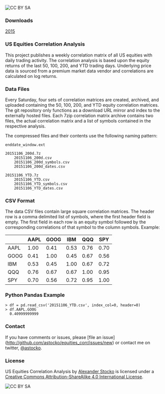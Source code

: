 ![CC BY SA](https://i.creativecommons.org/l/by-sa/4.0/88x31.png)

### Downloads
[2015](2015/)

### US Equities Correlation Analysis
This project publishes a weekly correlation matrix of all US equities with 
daily trading activity. The correlation analysis is based upon the equity
returns of the last 50, 100, 200, and YTD trading days. Underlying price data
is sourced from a premium market data vendor and correlations are calculated on
log returns.


### Data Files
Every Saturday, four sets of correlation matrices are created, archived, and
uploaded containing the 50, 100, 200, and YTD equity correlation matrices. The
git repository only functions as a download URL mirror and index to the
externally hosted files. Each 7zip correlation matrix archive contains two
files, the actual correlation matrix and a list of symbols contained in the
respective analysis. 

The compressed files and their contents use the following naming pattern:

    enddate_window.ext
    
    20151106_200d.7z
        20151106_200d.csv
        20151106_200d_symbols.csv
        20151106_200d_dates.csv
    
    20151106_YTD.7z
        20151106_YTD.csv
        20151106_YTD_symbols.csv
        20151106_YTD_dates.csv



### CSV Format
The data CSV files contain large square correlation matrices. The header row is
a comma delimited list of symbols, where the first header field is empty. The
first field in each row is an equity symbol followed by the corresponding
correlations of that symbol to the column symbols. Example:


|      | AAPL | GOOG | IBM  | QQQ  | SPY  |
|------|------|------|------|------|------|
| AAPL | 1.00 | 0.41 | 0.53 | 0.76 | 0.70 |
| GOOG | 0.41 | 1.00 | 0.45 | 0.67 | 0.56 |
| IBM  | 0.53 | 0.45 | 1.00 | 0.67 | 0.72 |
| QQQ  | 0.76 | 0.67 | 0.67 | 1.00 | 0.95 |
| SPY  | 0.70 | 0.56 | 0.72 | 0.95 | 1.00 |


### Python Pandas Example

    > df = pd.read_csv('20151106_YTD.csv', index_col=0, header=0)
    > df.AAPL.GOOG
      0.40999999999


### Contact
If you have comments or issues, please [file an issue]
(http://github.com/astocko/equities_corr/issues/new) or contact me on twitter,
[@astocko](http://twitter.com/astocko).

### License
US Equities Correlation Analysis by [Alexander Stocko](http://github.com/astocko) is licensed under a [Creative Commons Attribution-ShareAlike 4.0 International License](http://creativecommons.org/licenses/by-sa/4.0/).

![CC BY SA](https://i.creativecommons.org/l/by-sa/4.0/88x31.png)
